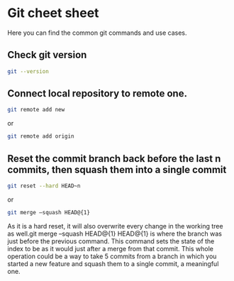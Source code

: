 # Git cheet sheet

Here you can find the common git commands and use cases.

## Check git version

```bash
git --version
```

## Connect local repository to remote one.

```bash
git remote add new
```
or
```bash
git remote add origin
```

##  Reset the commit branch back before the last n commits, then squash them into a single commit
```bash
git reset --hard HEAD~n
```
or
```bash
git merge –squash HEAD@{1}
```
As it is a hard reset, it will also overwrite every change in the working tree as well.git merge –squash HEAD@{1} HEAD@{1} is where the branch was just before the previous command. This command sets the state of the index to be as it would just after a merge from that commit. This whole operation could be a way to take 5 commits from a branch in which you started a new feature and squash them to a single commit, a meaningful one.

